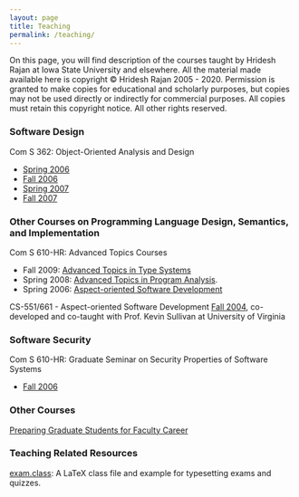 ```yaml
---
layout: page
title: Teaching
permalink: /teaching/
---
```


<p>
On this page, you will find description of the courses taught by Hridesh Rajan
at Iowa State University and elsewhere. All the material made available here is
copyright &#169; Hridesh Rajan 2005 - 2020. Permission is granted to make
copies for educational and scholarly purposes, but copies may not be used
directly or indirectly for commercial purposes. All copies must retain this
copyright notice. All other rights reserved.
</p>

### Software Design

Com S 362: Object-Oriented Analysis and Design
* [Spring 2006](http://www.cs.iastate.edu/~hridesh/teaching/362/06/01/)
* [Fall 2006](http://www.cs.iastate.edu/~hridesh/teaching/362/06/02/)
* [Spring 2007](http://www.cs.iastate.edu/~hridesh/teaching/362/07/01/)
* [Fall 2007](http://www.cs.iastate.edu/~hridesh/teaching/362/07/02/)

### Other Courses on Programming Language Design, Semantics, and Implementation

Com S 610-HR: Advanced Topics Courses

* Fall 2009: <a href="http://www.cs.iastate.edu/~hridesh/teaching/610/09/fall/">Advanced Topics in Type Systems</a>
* Spring 2008: <a href="http://www.cs.iastate.edu/~hridesh/teaching/610/08/spring/">Advanced Topics in Program Analysis</a>.
* Spring 2006: <a href="http://www.cs.iastate.edu/~hridesh/teaching/610/06/01/">Aspect-oriented Software Development</a>

CS-551/661 - Aspect-oriented Software Development [Fall 2004](http://www.cs.virginia.edu/~eos/cs651/),
co-developed and co-taught with Prof. Kevin Sullivan at University of Virginia

### Software Security

Com S 610-HR: Graduate Seminar on Security Properties of Software Systems
* [Fall 2006](http://www.cs.iastate.edu/~hridesh/teaching/610/06/02/)

### Other Courses

[Preparing Graduate Students for Faculty Career](http://www.cs.iastate.edu/~hridesh/teaching/pff/05/01)

### Teaching Related Resources

[exam.class](http://www.cs.iastate.edu/~hridesh/teaching/resources/examClass.tar.gz): 
A LaTeX class file and example for typesetting exams and quizzes.



